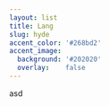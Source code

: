 ```yaml
---
layout: list
title: Lang
slug: hyde
accent_color: '#268bd2'
accent_image:
  background: '#202020'
  overlay:    false
---
```


asd